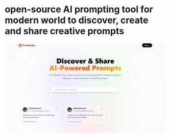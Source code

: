 # open-source AI prompting tool for modern world to discover, create and share creative prompts

<img src='preview.jpg' alt='preview' />
